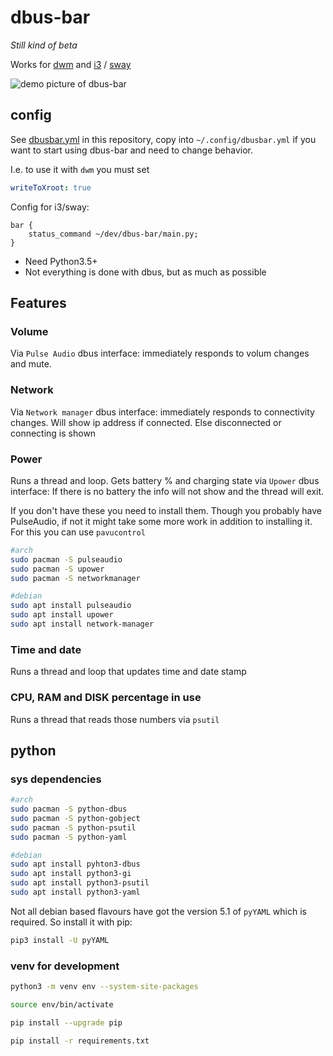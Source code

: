 # dbus-bar

*Still kind of beta*  

Works for [dwm](https://dwm.suckless.org/) and [i3](https://i3wm.org/) / [sway](https://swaywm.org/)

![demo picture of dbus-bar](https://storage.googleapis.com/atle-static/pics/dbusbar-v.0.2.jpg)

## config
See [dbusbar.yml](https://github.com/atlemagnussen/dbus-bar/blob/master/dbusbar.yml) in this repository, copy into `~/.config/dbusbar.yml` if you want to start using dbus-bar and need to change behavior.  

I.e. to use it with `dwm` you must set
```yaml
writeToXroot: true
```

Config for i3/sway:
```
bar {
    status_command ~/dev/dbus-bar/main.py;
}
```

- Need Python3.5+
- Not everything is done with dbus, but as much as possible

## Features
### Volume
Via `Pulse Audio` dbus interface: immediately responds to volum changes and mute.

### Network
Via `Network manager` dbus interface: immediately responds to connectivity changes. Will show ip address if connected. Else disconnected or connecting is shown

### Power
Runs a thread and loop. Gets battery % and charging state via `Upower` dbus interface: If there is no battery the info will not show and the thread will exit.

If you don't have these you need to install them. Though you probably have PulseAudio, if not it might take some more work in addition to installing it. For this you can use `pavucontrol`

```sh
#arch
sudo pacman -S pulseaudio
sudo pacman -S upower
sudo pacman -S networkmanager

#debian
sudo apt install pulseaudio
sudo apt install upower
sudo apt install network-manager
```

### Time and date
Runs a thread and loop that updates time and date stamp

### CPU, RAM and DISK percentage in use
Runs a thread that reads those numbers via `psutil`

## python

### sys dependencies
```sh
#arch
sudo pacman -S python-dbus
sudo pacman -S python-gobject
sudo pacman -S python-psutil
sudo pacman -S python-yaml

#debian
sudo apt install pyhton3-dbus
sudo apt install python3-gi
sudo apt install python3-psutil
sudo apt install python3-yaml
```
Not all debian based flavours have got the version 5.1 of `pyYAML` which is required. So install it with pip:
```sh
pip3 install -U pyYAML
```

### venv for development
```sh
python3 -m venv env --system-site-packages

source env/bin/activate

pip install --upgrade pip

pip install -r requirements.txt
```
